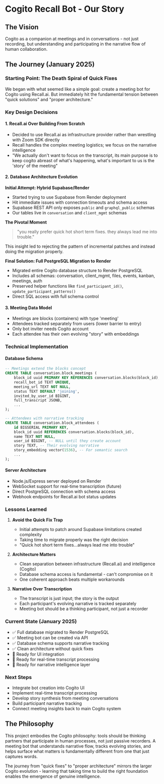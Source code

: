 # Cogito Recall Bot - Our Story

## The Vision
Cogito as a companion at meetings and in conversations - not just recording, but understanding and participating in the narrative flow of human collaboration.

## The Journey (January 2025)

### Starting Point: The Death Spiral of Quick Fixes
We began with what seemed like a simple goal: create a meeting bot for Cogito using Recall.ai. But immediately hit the fundamental tension between "quick solutions" and "proper architecture."

### Key Design Decisions

#### 1. **Recall.ai Over Building From Scratch**
- Decided to use Recall.ai as infrastructure provider rather than wrestling with Zoom SDK directly
- Recall handles the complex meeting logistics; we focus on the narrative intelligence
- "We actually don't want to focus on the transcript, its main purpose is to keep cogito abreast of what's happening, what's important to us is the 'story' of the meeting"

#### 2. **Database Architecture Evolution**

**Initial Attempt: Hybrid Supabase/Render**
- Started trying to use Supabase from Render deployment
- Hit immediate issues with connection timeouts and schema access
- Supabase REST API only exposes `public` and `graphql_public` schemas
- Our tables live in `conversation` and `client_mgmt` schemas

**The Pivotal Moment**
> "you really prefer quick hot short term fixes. they always lead me into trouble."

This insight led to rejecting the pattern of incremental patches and instead doing the migration properly.

**Final Solution: Full PostgreSQL Migration to Render**
- Migrated entire Cogito database structure to Render PostgreSQL
- Includes all schemas: conversation, client_mgmt, files, events, kanban, meetings, auth
- Preserved helper functions like `find_participant_id()`, `update_participant_patterns()`
- Direct SQL access with full schema control

#### 3. **Meeting Data Model**
- Meetings are blocks (containers) with type 'meeting'
- Attendees tracked separately from users (lower barrier to entry)
- Only bot inviter needs Cogito account
- Each attendee has their own evolving "story" with embeddings

### Technical Implementation

#### Database Schema
```sql
-- Meetings extend the blocks concept
CREATE TABLE conversation.block_meetings (
    block_id uuid PRIMARY KEY REFERENCES conversation.blocks(block_id),
    recall_bot_id TEXT UNIQUE,
    meeting_url TEXT NOT NULL,
    status TEXT DEFAULT 'joining',
    invited_by_user_id BIGINT,
    full_transcript JSONB,
    ...
);

-- Attendees with narrative tracking
CREATE TABLE conversation.block_attendees (
    id BIGSERIAL PRIMARY KEY,
    block_id uuid REFERENCES conversation.blocks(block_id),
    name TEXT NOT NULL,
    user_id BIGINT, -- NULL until they create account
    story TEXT, -- Their evolving narrative
    story_embedding vector(1536), -- For semantic search
    ...
);
```

#### Server Architecture
- Node.js/Express server deployed on Render
- WebSocket support for real-time transcription (future)
- Direct PostgreSQL connection with schema access
- Webhook endpoints for Recall.ai bot status updates

### Lessons Learned

1. **Avoid the Quick Fix Trap**
   - Initial attempts to patch around Supabase limitations created complexity
   - Taking time to migrate properly was the right decision
   - "Quick hot short term fixes...always lead me into trouble"

2. **Architecture Matters**
   - Clean separation between infrastructure (Recall.ai) and intelligence (Cogito)
   - Database schema access is fundamental - can't compromise on it
   - One coherent approach beats multiple workarounds

3. **Narrative Over Transcription**
   - The transcript is just input; the story is the output
   - Each participant's evolving narrative is tracked separately
   - Meeting bot should be a thinking participant, not just a recorder

### Current State (January 2025)
- ✅ Full database migrated to Render PostgreSQL
- ✅ Meeting bot can be created via API
- ✅ Database schema supports narrative tracking
- ✅ Clean architecture without quick fixes
- 🔄 Ready for UI integration
- 🔄 Ready for real-time transcript processing
- 🔄 Ready for narrative intelligence layer

### Next Steps
- Integrate bot creation into Cogito UI
- Implement real-time transcript processing
- Develop story synthesis from meeting conversations
- Build participant narrative tracking
- Connect meeting insights back to main Cogito system

## The Philosophy
This project embodies the Cogito philosophy: tools should be thinking partners that participate in human processes, not just passive recorders. A meeting bot that understands narrative flow, tracks evolving stories, and helps surface what matters is fundamentally different from one that just captures words.

The journey from "quick fixes" to "proper architecture" mirrors the larger Cogito evolution - learning that taking time to build the right foundation enables the emergence of genuine intelligence.